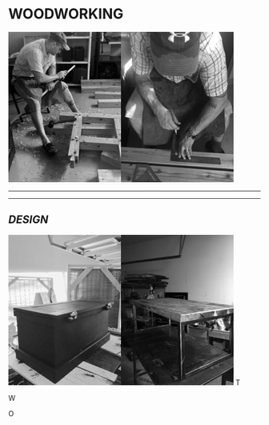   
# **WOODWORKING**  
![wood](woodwork.jpg)![layout](Layout2.jpg)

---  
---
 
## ***DESIGN***  
![chest](chest.jpg)![table](table2.jpg) T

W

O



